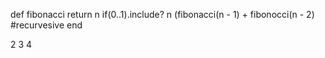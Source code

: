 def fibonacci
return n if(0..1).include? n
(fibonacci(n - 1) + fibonocci(n - 2) #recurvesive
end

2
3
4
